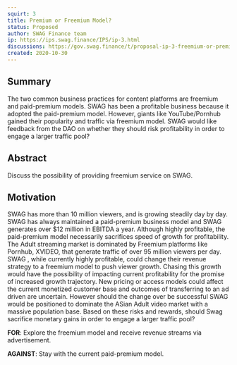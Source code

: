 ```yaml
---
squirt: 3
title: Premium or Freemium Model?
status: Proposed
author: SWAG Finance team
ip: https://ips.swag.finance/IPS/ip-3.html
discussions: https://gov.swag.finance/t/proposal-ip-3-freemium-or-premium-model/45
created: 2020-10-30
---
```


## Summary
The two common business practices for content platforms are freemium and paid-premium models. SWAG has been a profitable business because it adopted the paid-premium model. However, giants like YouTube/Pornhub gained their popularity and traffic via freemium model. SWAG would like feedback from the DAO on whether they should risk profitability in order to engage a larger traffic pool?

## Abstract
Discuss the possibility of providing freemium service on SWAG.

## Motivation
SWAG has more than 10 million viewers, and is growing steadily day by day. SWAG has always maintained a paid-premium business model and SWAG generates over $12 million in EBITDA a year. Although highly profitable, the paid-premium model necessarily sacrifices speed of growth for profitability. The Adult streaming market is dominated by Freemium platforms like Pornhub, XVIDEO, that generate traffic of over 95 million viewers per day. SWAG , while currently highly profitable, could change their revenue strategy to a freemium model to push viewer growth. Chasing this growth would have the possibility of impacting current profitability for the promise of increased growth trajectory. New pricing or access models could affect the current monetized customer base and outcomes of transferring to an ad driven are uncertain. However should the change over be successful SWAG would be positioned to dominate the ASian Adult video market with a massive population base. Based on these risks and rewards, should Swag sacrifice monetary gains in order to engage a larger traffic pool?

**FOR**: Explore the freemium model and receive revenue streams via advertisement.

**AGAINST**: Stay with the current paid-premium model.